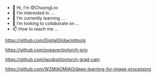 - 👋 Hi, I’m @ChuongLoc
- 👀 I’m interested in ...
- 🌱 I’m currently learning ...
- 💞️ I’m looking to collaborate on ...
- 📫 How to reach me ...

https://github.com/DigitalGlobe/mltools

https://github.com/soeaver/pytorch-priv

https://github.com/jacobgil/pytorch-grad-cam

https://github.com/WZMIAOMIAO/deep-learning-for-image-processing

<!---
ChuongLoc/ChuongLoc is a ✨ special ✨ repository because its `README.md` (this file) appears on your GitHub profile.
You can click the Preview link to take a look at your changes.
--->

